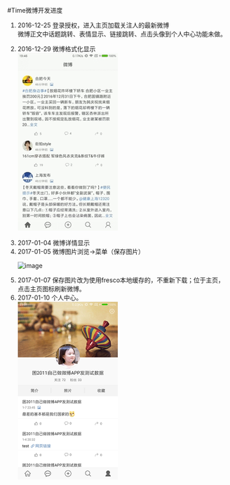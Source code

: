 #Time微博开发进度
1. 2016-12-25 登录授权，进入主页加载关注人的最新微博<br>
微博正文中话题跳转、表情显示、链接跳转、点击头像到个人中心功能未做。<p>
2. 2016-12-29 微博格式化显示<br>
![image](https://github.com/yanxing/TimeWeibo/raw/master/image/5.gif)<p>
2. 2017-01-04 微博详情显示<br>
3. 2017-01-05 微博图片浏览->菜单（保存图片）<p>
![image](https://github.com/yanxing/TimeWeibo/raw/master/image/4.gif)
4. 2017-01-07 保存图片改为使用fresco本地缓存的，不重新下载；位于主页，点击主页图标刷新微博。
5. 2017-01-10 个人中心。<br>
![image](https://github.com/yanxing/TimeWeibo/raw/master/image/6.png)
